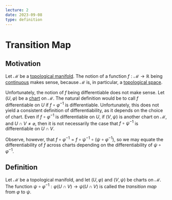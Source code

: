 ```yaml
---
lecture: 2
date: 2023-09-08
type: definition
---
```

# Transition Map
## Motivation
Let $\mathcal{M}$ be a [topological manifold](topological_manifold). The notion of a function $f: \mathcal{M} \to \mathbb{R}$ being [continuous](continuous_mapping) makes sense, because $\mathcal{M}$ is, in particular, a [topological space](topological_space).

Unfortunately, the notion of $f$ being differentiable does not make sense. Let $\left(U, \varphi\right)$ be a [chart](chart) on $\mathcal{M}$. The natural definition would be to call $f$ differentiable on $U$ if $f \circ \varphi^{-1}$ is differentiable. Unfortunately, this does not yield a consistent definition of differentiability, as it depends on the choice of chart. Even if $f \circ \varphi^{-1}$ is differentiable on $U$, if $\left(V, \psi\right)$ is another chart on $\mathcal{M}$, and $U \cap V \neq \varnothing$, then it is not necessarily the case that $f \circ \psi^{-1}$ is differentiable on $U \cap V$.

Observe, however, that $f \circ \varphi^{-1} = f \circ \psi^{-1} \circ \left(\psi \circ \varphi^{-1}\right)$, so we may equate the differentiability of $f$ across charts depending on the differentiability of $\psi \circ \varphi^{-1}$.
## Definition
Let $\mathcal{M}$ be a topological manifold, and let $\left(U, \varphi\right)$ and $\left(V, \psi\right)$ be charts on $\mathcal{M}$. The function $\psi \circ \varphi^{-1}: \varphi\left(U \cap V\right) \to \psi\left(U \cap V\right)$ is called the *transition map* from $\varphi$ to $\psi$.
